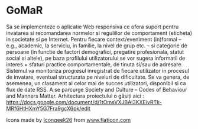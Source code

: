 # GoMaR
Sa se implementeze o aplicatie Web responsiva ce ofera suport pentru invatarea si recomandarea normelor si reguliilor de comportament (eticheta) in societate si pe Internet. Pentru fiecare context/eveniment (in)formal – e.g., academic, la serviciu, in familie, la nivel de grup etc. – si categorie de persoane (in functie de factori demografici, pregatire profesionala, statut social si altele), pe baza profilului utilizatorului se vor sugera informatii de interes + sfaturi practice comportamentale, de tinuta si/sau de adresare. Sistemul va monitoriza progresul inregistrat de fiecare utilizator in procesul de invatare, eventual structurata pe niveluri de dificultate. Se va genera, de asemenea, un clasament al celor mai de succes utilizatori, disponibil si ca flux de date RSS. A se parcurge Society and Culture – Codes of Behaviour and Manners Matter. 
Arhitectura proiectului o găsiți aici : https://docs.google.com/document/d/1tOmsVXJBAi3KXEivRTk-MRf6HtHXmY5G7Fra9gcX6pk/edit
<div class="publicity">Icons made by <a href="https://www.flaticon.com/authors/icongeek26" title="Icongeek26">Icongeek26</a> from
            <a href="https://www.flaticon.com/" title="Flaticon">www.flaticon.com</a></div>
